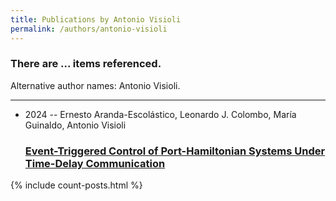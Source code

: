 ```yaml
---
title: Publications by Antonio Visioli
permalink: /authors/antonio-visioli
---
```


<h3 id="number-posts">There are ... items referenced.</h3>
<p id='info-authors'>Alternative author names: Antonio Visioli.</p>
<hr />
<ul class="post-list">
<li><span class='post-meta'>2024 -- Ernesto Aranda-Escolástico, Leonardo J. Colombo, María Guinaldo, Antonio Visioli</span><h3><a class='post-link' href="{{ site.baseurl }}/event-triggered-control-of-port-hamiltonian-systems-under-time-delay-communication">Event-Triggered Control of Port-Hamiltonian Systems Under Time-Delay Communication</a></h3></li>

</ul>
{% include count-posts.html %}
